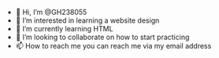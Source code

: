 - 👋 Hi, I’m @GH238055
- 👀 I’m interested in learning a website design 
- 🌱 I’m currently learning HTML
- 💞️ I’m looking to collaborate on how to start practicing
- 📫 How to reach me you can reach me via my email address

<!---
GH238055/GH238055 is a ✨ special ✨ repository because its `README.md` (this file) appears on your GitHub profile.
You can click the Preview link to take a look at your changes.
--->
